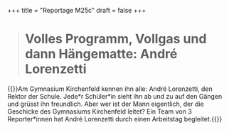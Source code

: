+++
title = "Reportage M25c"
draft = false
+++
> # Volles Programm, Vollgas und dann Hängematte: André Lorenzetti
{{<lead>}}Am Gymnasium Kirchenfeld kennen ihn alle: André Lorenzetti, den Rektor der Schule. Jede\*r Schüler\*in sieht ihn ab und zu auf den Gängen und grüsst ihn freundlich. Aber wer ist der Mann eigentlich, der die Geschicke des Gymnasiums Kirchenfeld leitet? Ein Team von 3 Reporter*innen hat André Lorenzetti durch einen Arbeitstag begleitet.{{<lead>}}